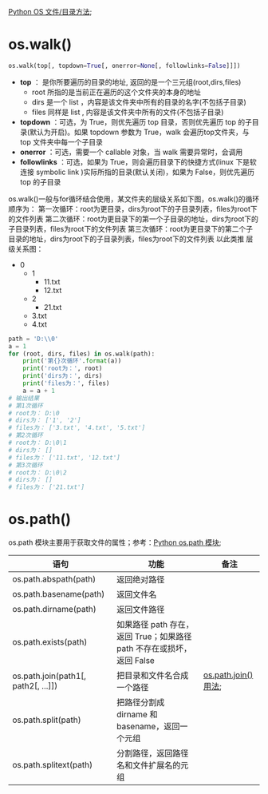 [Python OS 文件/目录方法](https://www.runoob.com/python/os-file-methods.html);
# os.walk()
```python
os.walk(top[, topdown=True[, onerror=None[, followlinks=False]]])
```
- **top** ： 是你所要遍历的目录的地址, 返回的是一个三元组(root,dirs,files)
	- root 所指的是当前正在遍历的这个文件夹的本身的地址
	- dirs 是一个 list ，内容是该文件夹中所有的目录的名字(不包括子目录)
	- files 同样是 list , 内容是该文件夹中所有的文件(不包括子目录)
- **topdown** ：可选，为 True，则优先遍历 top 目录，否则优先遍历 top 的子目录(默认为开启)。如果 topdown 参数为 True，walk 会遍历top文件夹，与top 文件夹中每一个子目录
- **onerror** ：可选，需要一个 callable 对象，当 walk 需要异常时，会调用
- **followlinks** ：可选，如果为 True，则会遍历目录下的快捷方式(linux 下是软连接 symbolic link )实际所指的目录(默认关闭)，如果为 False，则优先遍历 top 的子目录

os.walk()一般与for循环结合使用，某文件夹的层级关系如下图，os.walk()的循环顺序为：
第一次循环：root为更目录，dirs为root下的子目录列表，files为root下的文件列表
第二次循环：root为更目录下的第一个子目录的地址，dirs为root下的子目录列表，files为root下的文件列表
第三次循环：root为更目录下的第二个子目录的地址，dirs为root下的子目录列表，files为root下的文件列表
以此类推
层级关系图：
- 0
	- 1
		- 11.txt
		- 12.txt
	- 2
		- 21.txt
	- 3.txt
	- 4.txt

```python
path = 'D:\\0'  
a = 1  
for (root, dirs, files) in os.walk(path):  
    print('第{}次循环'.format(a))  
    print('root为：', root)  
    print('dirs为：', dirs)  
    print('files为：', files)  
    a = a + 1  
# 输出结果
# 第1次循环  
# root为： D:\0
# dirs为： ['1', '2']
# files为： ['3.txt', '4.txt', '5.txt']
# 第2次循环  
# root为： D:\0\1
# dirs为： []
# files为： ['11.txt', '12.txt']
# 第3次循环  
# root为： D:\0\2
# dirs为： []
# files为： ['21.txt']
```
# os.path()
os.path 模块主要用于获取文件的属性；参考：[Python os.path 模块](https://www.runoob.com/python/python-os-path.html);

|语句|功能|备注|
|-----|-----|-----|
|os.path.abspath(path)|返回绝对路径|
|os.path.basename(path)|返回文件名|
|os.path.dirname(path)|返回文件路径|
|os.path.exists(path)|如果路径 path 存在，返回 True；如果路径 path 不存在或损坏，返回 False|
|os.path.join(path1[, path2[, ...]])|把目录和文件名合成一个路径|[os.path.join()用法](https://www.cnblogs.com/an-ning0920/p/10037790.html);|
|os.path.split(path)|把路径分割成 dirname 和 basename，返回一个元组|
|os.path.splitext(path)|分割路径，返回路径名和文件扩展名的元组|


